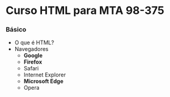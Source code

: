# Curso HTML para MTA 98-375
### Básico
  * O que é HTML?
  * Navegadores
    * **Google**
    * **Firefox**
    * Safari
    * Internet Explorer
    * **Microsoft Edge**
    * Opera